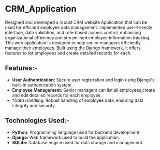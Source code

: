 # CRM_Application

Designed and developed a robust CRM website Application that can be used for efficient employee data management. Implemented user-friendly interface, data validation, and role-based access control, enhancing organizational efficiency and streamlined employee information tracking. This web application is designed to help senior managers efficiently manage their employees. Built using the Django framework, it offers features to list employees and create detailed records for each.

## Features:-

- **User Authentication:** Secure user registration and login using Django's built-in authentication system.
- **Employee Management:** Senior managers can list all employees,create and edit detailed records for each employee.
- **Data Handling:* Robust handling of employee data, ensuring data integrity and security.

## Technologies Used:-
- **Python:** Programming language used for backend development.
- **Django:** Web framework used to build the application.
- **SQLite:** Database engine used for data storage and management.






